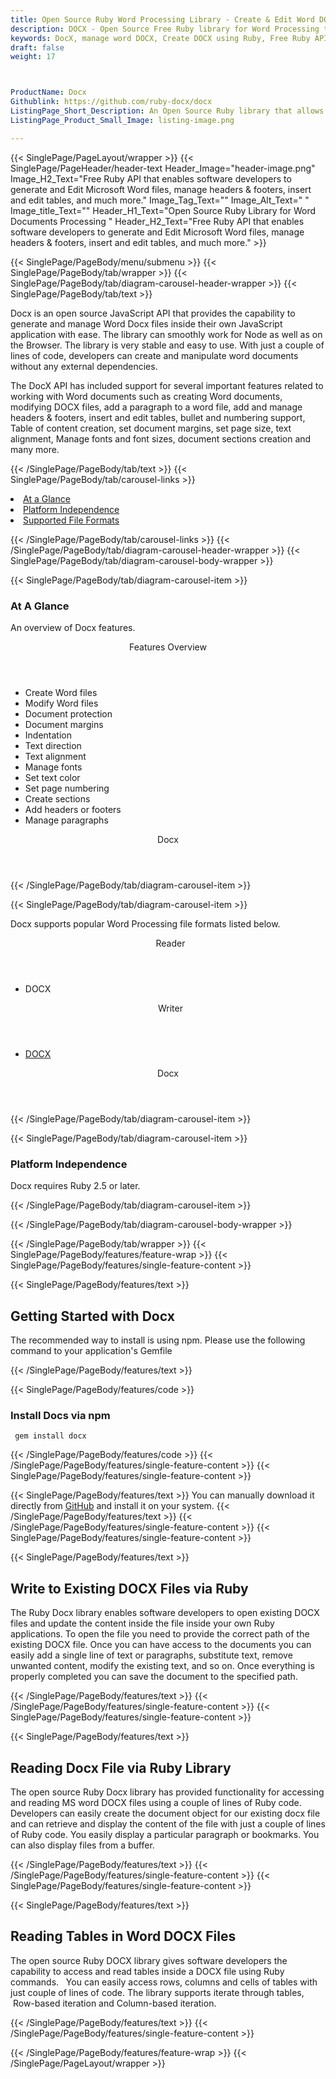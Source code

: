 ```yaml
---
title: Open Source Ruby Word Processing Library - Create & Edit Word DOCX Files
description: DOCX - Open Source Free Ruby library for Word Processing to save exist DOCX file, read tables, add header/footer & Paragraphs to Word DOCX documents via Ruby code.
keywords: DocX, manage word DOCX, Create DOCX using Ruby, Free Ruby API, Free APIs, Free Ruby library, Free DOCX APIs, Free DOCX Ruby API, Open Source Ruby API, Ruby APIS, Create DOCX using Ruby, Convert DOCX using, add sections to Word files, manage header/footer, add tables to Word documents
draft: false
weight: 17



ProductName: Docx
Githublink: https://github.com/ruby-docx/docx
ListingPage_Short_Description: An Open Source Ruby library that allows software developers to create, edit and manipulating MS Word DOCX file format.
ListingPage_Product_Small_Image: listing-image.png 

---
```


{{< SinglePage/PageLayout/wrapper >}}
{{< SinglePage/PageHeader/header-text
Header_Image="header-image.png"
Image_H2_Text="Free Ruby API that enables software developers to generate and Edit Microsoft Word files, manage headers & footers, insert and edit tables, and much more."
Image_Tag_Text=""
Image_Alt_Text=" "
Image_title_Text=""
Header_H1_Text="Open Source Ruby Library for Word Documents Processing "
Header_H2_Text="Free Ruby API that enables software developers to generate and Edit Microsoft Word files, manage headers & footers, insert and edit tables, and much more." >}}

{{< SinglePage/PageBody/menu/submenu >}}
{{< SinglePage/PageBody/tab/wrapper >}}
{{< SinglePage/PageBody/tab/diagram-carousel-header-wrapper >}}
{{< SinglePage/PageBody/tab/text >}}



<p>Docx is an open source JavaScript API that provides the capability to generate and manage Word Docx files inside their own JavaScript application with ease. The library can smoothly work for Node as well as on the Browser. The library is very stable and easy to use. With just a couple of lines of code, developers can create and manipulate word documents without any external dependencies.</p>
<p>The DocX API has included support for several important features related to working with Word documents such as creating Word documents, modifying DOCX files, add a paragraph to a word file, add and manage headers & footers, insert and edit tables, bullet and numbering support, Table of content creation, set document margins, set page size, text alignment, Manage fonts and font sizes, document sections creation and many more.</p>

{{< /SinglePage/PageBody/tab/text >}}
{{< SinglePage/PageBody/tab/carousel-links >}}

<li data-target="#diagramcarousel" data-slide-to="0"><a href="#">At a Glance</a></li>
<li data-target="#diagramcarousel" data-slide-to="2"><a href="#">Platform Independence</a></li>
<li data-target="#diagramcarousel" data-slide-to="1"><a class="activetab" href="#">Supported File Formats</a></li>


{{< /SinglePage/PageBody/tab/carousel-links >}}
{{< /SinglePage/PageBody/tab/diagram-carousel-header-wrapper >}}
{{< SinglePage/PageBody/tab/diagram-carousel-body-wrapper >}}

{{< SinglePage/PageBody/tab/diagram-carousel-item >}}
<h3>At A Glance</h3>
<p>An overview of Docx features.</p>
<div class="diagram1 d1-poi">
<div class="d1-row">
<div class="d1-col d1-right"><header>Features Overview</header>
<ul>
<li>Create Word files</li>
<li>Modify Word files</li>
<li>Document protection</li>
<li>Document margins</li>
<li>Indentation</li>
<li>Text direction</li>
<li>Text alignment</li>
<li>Manage fonts</li>
<li>Set text color</li>
<li>Set page numbering</li>
<li>Create sections</li>
<li>Add headers or footers</li>
<li>Manage paragraphs</li>
</ul>
</div>
</div>
<div class="d1-logo" style="border: none;"><!--<img src='listing-image.png' alt="Compression APIs for .NET" />--><header>Docx</header><footer><small></small></footer></div>
<!--/logo--></div>
<!--/diagram1-->
{{< /SinglePage/PageBody/tab/diagram-carousel-item >}}

{{< SinglePage/PageBody/tab/diagram-carousel-item >}}
<p>Docx supports popular Word Processing file formats listed below.</p>
<div class="diagram1 d2  d1-poi">
<div class="d1-row">
<div class="d1-col d1-left"><header><i class="fa fa-arrows-v "> </i> Reader</header>
<ul>
<li>DOCX</li>
</ul>
</div>
<!--/left-->
<div class="d1-col d1-right"><header><i class="fa  fa-long-arrow-down"> </i> Writer</header>
<ul>
<li><a href="https://docs.fileformat.com/word-processing/docx/">DOCX</a></li>
</ul>
</div>
<!--/right--></div>
<!--/row-->
<div class="d1-logo" style="border: none;"><!--<img src='listing-image.png' alt="Compression APIs for .NET" />--><header>Docx</header><footer><small></small></footer></div>
<!--/logo--></div>
<!--/diagram2-->
{{< /SinglePage/PageBody/tab/diagram-carousel-item >}}

{{< SinglePage/PageBody/tab/diagram-carousel-item >}}
<h3>Platform Independence</h3>
<p>Docx requires Ruby 2.5 or later.</p>
{{< /SinglePage/PageBody/tab/diagram-carousel-item >}}

{{< /SinglePage/PageBody/tab/diagram-carousel-body-wrapper >}}

{{< /SinglePage/PageBody/tab/wrapper >}}
{{< SinglePage/PageBody/features/feature-wrap >}}
{{< SinglePage/PageBody/features/single-feature-content >}}

{{< SinglePage/PageBody/features/text >}}
<h2 class="h2title">Getting Started with Docx</h2>
<p>The recommended way to install is using npm. Please use the following command to your application's Gemfile</p>
{{< /SinglePage/PageBody/features/text >}}

{{< SinglePage/PageBody/features/code >}}
<h3>Install Docs via npm</h3>
<pre><code class="html"> gem install docx</code></pre>


{{< /SinglePage/PageBody/features/code >}}
{{< /SinglePage/PageBody/features/single-feature-content >}}
{{< SinglePage/PageBody/features/single-feature-content >}}

{{< SinglePage/PageBody/features/text >}}
You can manually download it directly from <a href="https://github.com/ruby-docx/docx/archive/master.zip">GitHub</a> and install it on your system.
{{< /SinglePage/PageBody/features/text >}}
{{< /SinglePage/PageBody/features/single-feature-content >}}
{{< SinglePage/PageBody/features/single-feature-content >}}

{{< SinglePage/PageBody/features/text >}}
<h2 class="h2title">Write to Existing DOCX Files via Ruby</h2>
<p>The Ruby Docx library enables software developers to open existing DOCX files and update the content inside the file inside your own Ruby applications. To open the file you need to provide the correct path of the existing DOCX file. Once you can have access to the documents you can easily add a single line of text or paragraphs, substitute text, remove unwanted content, modify the existing text, and so on. Once everything is properly completed you can save the document to the specified path.</p>

{{< /SinglePage/PageBody/features/text >}}
{{< /SinglePage/PageBody/features/single-feature-content >}}
{{< SinglePage/PageBody/features/single-feature-content >}}

{{< SinglePage/PageBody/features/text >}}
<h2 class="h2title">Reading Docx File via Ruby Library</h2>
<p>The open source Ruby Docx library has provided functionality for accessing and reading MS word DOCX files using a couple of lines of Ruby code. Developers can easily create the document object for our existing docx file and can retrieve and display the content of the file with just a couple of lines of Ruby code. You easily display a particular paragraph or bookmarks. You can also display files from a buffer.</p>

{{< /SinglePage/PageBody/features/text >}}
{{< /SinglePage/PageBody/features/single-feature-content >}}
{{< SinglePage/PageBody/features/single-feature-content >}}

{{< SinglePage/PageBody/features/text >}}
<h2 class="h2title">Reading Tables in Word DOCX Files</h2>
<p>The open source Ruby DOCX library gives software developers the capability to access and read tables inside a DOCX file using Ruby commands.   You can easily access rows, columns and cells of tables with just couple of lines of code. The library supports iterate through tables,  Row-based iteration and Column-based iteration.</p>

{{< /SinglePage/PageBody/features/text >}}
{{< /SinglePage/PageBody/features/single-feature-content >}}

{{< /SinglePage/PageBody/features/feature-wrap >}}
{{< /SinglePage/PageLayout/wrapper >}}